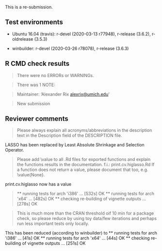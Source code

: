 This is a re-submission.

## Test environments
* Ubuntu 16.04 (travis): r-devel (2020-03-13 r77948), r-release (3.6.2), r-oldrelease (3.5.3)

* winbuilder: r-devel (2020-03-26 r78078), r-release (3.6.3)

## R CMD check results
> There were no ERRORs or WARNINGs.

> There was 1 NOTE:

> Maintainer: ‘Alexander Rix <alexrix@umich.edu>’

> New submission

## Reviewer comments

> Please always explain all acronyms/abbreviations in the description text
> in the Description field of the DESCRIPTION file.

LASSO has been replaced by Least Absolute Shrinkage and Selection Operator.

> Please add \value to all .Rd files for exported functions and explain
> the functions results in the documentation.
> f.i.: print.cv.higlasso.Rd
> If a function does not return a value, please document that too, e.g.
> \value{None}.

print.cv.higlasso now has a value

> ** running tests for arch 'i386' ... [532s] OK
> ** running tests for arch 'x64' ... [482s] OK
> ** checking re-building of vignette outputs ... [278s] OK

> This is much more than the CRAN threshold oif 10 min for a package
> check, so please reduce by using toy data/few iterations and perhaps run
> less important tests only locally.

This has been reduced (according to winbuilder) to
** running tests for arch 'i386' ... [41s] OK
** running tests for arch 'x64' ... [44s] OK
** checking re-building of vignette outputs ... [251s] OK
